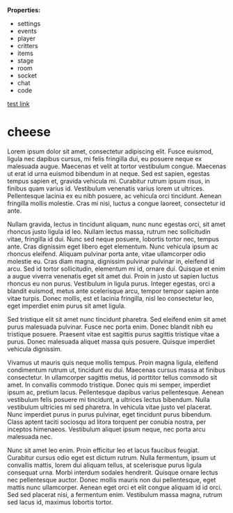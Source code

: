 **Properties:**
* settings
* events
* player
* critters
* items
* stage
* room
* socket
* chat
* code


[test link](#cheese)


# cheese

Lorem ipsum dolor sit amet, consectetur adipiscing elit. Fusce euismod, ligula nec dapibus cursus, mi felis fringilla dui, eu posuere neque ex malesuada augue. Maecenas et velit at tortor vestibulum congue. Maecenas ut erat id urna euismod bibendum in at neque. Sed est sapien, egestas tempus sapien et, gravida vehicula mi. Curabitur rutrum ipsum risus, in finibus quam varius id. Vestibulum venenatis varius lorem ut ultrices. Pellentesque lacinia ex eu nibh posuere, ac vehicula orci tincidunt. Aenean fringilla mollis molestie. Cras mi nisi, luctus a congue laoreet, consectetur id ante.

Nullam gravida, lectus in tincidunt aliquam, nunc nunc egestas orci, sit amet rhoncus justo ligula id leo. Nullam lectus massa, rutrum nec sollicitudin vitae, fringilla id dui. Nunc sed neque posuere, lobortis tortor nec, tempus ante. Cras dignissim eget libero eget elementum. Nunc vehicula ipsum ac rhoncus eleifend. Aliquam pulvinar porta ante, vitae ullamcorper odio molestie eu. Cras diam magna, dignissim pulvinar pulvinar in, eleifend id arcu. Sed id tortor sollicitudin, elementum mi id, ornare dui. Quisque et enim a augue viverra venenatis eget sit amet dui. Proin in justo ut sapien luctus rhoncus eu non purus. Vestibulum in ligula purus. Integer egestas, orci a blandit euismod, metus ante scelerisque arcu, tempor tempor sapien ante vitae turpis. Donec mollis, est et lacinia fringilla, nisl leo consectetur leo, eget imperdiet enim purus sit amet ligula.

Sed tristique elit sit amet nunc tincidunt pharetra. Sed eleifend enim sit amet purus malesuada pulvinar. Fusce nec porta enim. Donec blandit nibh eu tristique posuere. Praesent vitae est sagittis purus sagittis tristique vitae a purus. Donec malesuada aliquet massa quis posuere. Quisque imperdiet vehicula dignissim.

Vivamus ut mauris quis neque mollis tempus. Proin magna ligula, eleifend condimentum rutrum ut, tincidunt eu dui. Maecenas cursus massa at finibus consectetur. In ullamcorper sagittis metus, id porttitor tellus commodo sit amet. In convallis commodo tristique. Donec quis mi semper, imperdiet ipsum ac, pretium lacus. Pellentesque dapibus varius pellentesque. Aenean vestibulum felis posuere mi tincidunt, a ultrices lectus bibendum. Nulla vestibulum ultricies mi sed pharetra. In vehicula vitae justo vel placerat. Nunc imperdiet purus in purus pulvinar, eget tincidunt purus bibendum. Class aptent taciti sociosqu ad litora torquent per conubia nostra, per inceptos himenaeos. Vestibulum aliquet ipsum neque, nec porta arcu malesuada nec.

Nunc sit amet leo enim. Proin efficitur leo et lacus faucibus feugiat. Curabitur cursus odio eget est dictum rutrum. Nulla fermentum, ipsum ut convallis mattis, lorem dui aliquam tellus, at scelerisque purus ligula consequat urna. Morbi interdum sodales hendrerit. Quisque ornare lectus nec pellentesque auctor. Donec mollis mauris non dui pellentesque, eget mattis nunc ullamcorper. Aenean eget orci et elit congue aliquam id id orci. Sed sed placerat nisi, a fermentum enim. Vestibulum massa magna, rutrum sed lacus id, maximus lobortis tortor.
